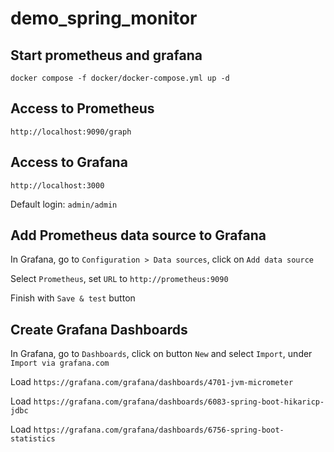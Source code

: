 # demo_spring_monitor

## Start prometheus and grafana

`docker compose -f docker/docker-compose.yml up -d`

## Access to Prometheus

`http://localhost:9090/graph`

## Access to Grafana

`http://localhost:3000`

<p>Default login: <code>admin/admin</code></p>

## Add Prometheus data source to Grafana

<p>In Grafana, go to <code>Configuration > Data sources</code>, click on <code>Add data source</code></p>
<p>Select <code>Prometheus</code>, set <code>URL</code> to <code>http://prometheus:9090</code></p>
<p>Finish with <code>Save & test</code> button</p>

## Create Grafana Dashboards

<p>In Grafana, go to <code>Dashboards</code>, click on button <code>New</code> and select <code>Import</code>, under <code>Import via grafana.com</code></p>
<p>Load <code>https://grafana.com/grafana/dashboards/4701-jvm-micrometer</code></p>
<p>Load <code>https://grafana.com/grafana/dashboards/6083-spring-boot-hikaricp-jdbc</code></p>
<p>Load <code>https://grafana.com/grafana/dashboards/6756-spring-boot-statistics</code></p>
